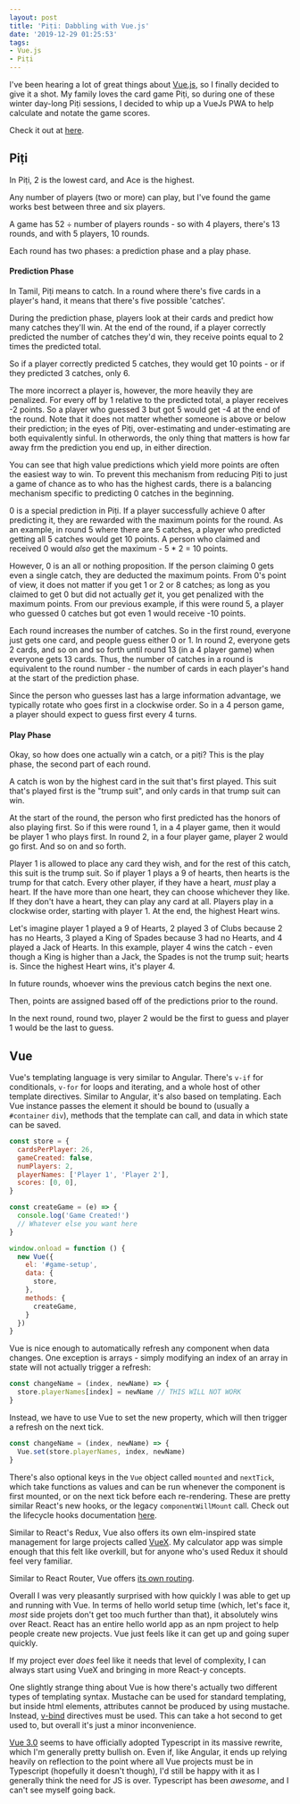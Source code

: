 ```yaml
---
layout: post
title: 'Piṭi: Dabbling with Vue.js'
date: '2019-12-29 01:25:53'
tags:
- Vue.js
- Piṭi
---
```


I've been hearing a lot of great things about [Vue.js](https://vuejs.org), so I finally decided to give it a shot. My family loves the card game Piṭi, so during one of these winter day-long Piṭi sessions, I decided to whip up a VueJs PWA to help calculate and notate the game scores.

Check it out at [here](https://boardgames.chander.app/piti).

## Piṭi

In Piṭi, 2 is the lowest card, and Ace is the highest.

Any number of players (two or more) can play, but I've found the game works best between three and six players.

A game has 52 ÷ number of players rounds - so with 4 players, there's 13 rounds, and with 5 players, 10 rounds. 

Each round has two phases: a prediction phase and a play phase.

#### Prediction Phase

In Tamil, Piṭi means to catch. In a round where there's five cards in a player's hand, it means that there's five possible 'catches'.

During the prediction phase, players look at their cards and predict how many catches they'll win. At the end of the round, if a player correctly predicted the number of catches they'd win, they receive points equal to 2 times the predicted total.

So if a player correctly predicted 5 catches, they would get 10 points - or if they predicted 3 catches, only 6.

The more incorrect a player is, however, the more heavily they are penalized. For every off by 1 relative to the predicted total, a player receives -2 points. So a player who guessed 3 but got 5 would get -4 at the end of the round. Note that it does not matter whether someone is above or below their prediction; in the eyes of Piṭi, over-estimating and under-estimating are both equivalently sinful. In otherwords, the only thing that matters is how far away frm the prediction you end up, in either direction.

You can see that high value predictions which yield more points are often the easiest way to win. To prevent this mechanism from reducing Piṭi to just a game of chance as to who has the highest cards, there is a balancing mechanism specific to predicting 0 catches in the beginning.

0 is a special prediction in Piṭi. If a player successfully achieve 0 after predicting it, they are rewarded with the maximum points for the round. As an example, in round 5 where there are 5 catches, a player who predicted getting all 5 catches would get 10 points. A person who claimed and received 0 would _also_ get the maximum - 5 * 2 = 10 points.

However, 0 is an all or nothing proposition. If the person claiming 0 gets even a single catch, they are deducted the maximum points. From 0's point of view, it does not matter if you get 1 or 2 or 8 catches; as long as you claimed to get 0 but did not actually _get_ it, you get penalized with the maximum points. From our previous example, if this were round 5, a player who guessed 0 catches but got even 1 would receive -10 points.

Each round increases the number of catches. So in the first round, everyone just gets one card, and people guess either 0 or 1. In round 2, everyone gets 2 cards, and so on and so forth until round 13 (in a 4 player game) when everyone gets 13 cards. Thus, the number of catches in a round is equivalent to the round number - the number of cards in each player's hand at the start of the prediction phase.

Since the person who guesses last has a large information advantage, we typically rotate who goes first in a clockwise order. So in a 4 person game, a player should expect to guess first every 4 turns.

#### Play Phase

Okay, so how does one actually win a catch, or a piṭi? This is the play phase, the second part of each round.

A catch is won by the highest card in the suit that's first played. This suit that's played first is the "trump suit", and only cards in that trump suit can win.

At the start of the round, the person who first predicted has the honors of also playing first. So if this were round 1, in a 4 player game, then it would be player 1 who plays first. In round 2, in a four player game, player 2 would go first. And so on and so forth.

Player 1 is allowed to place any card they wish, and for the rest of this catch, this suit is the trump suit. So if player 1 plays a 9 of hearts, then hearts is the trump for that catch. Every other player, if they have a heart, _must_ play a heart. If the have more than one heart, they can choose whichever they like. If they don't have a heart, they can play any card at all. Players play in a clockwise order, starting with player 1. At the end, the highest Heart wins.

Let's imagine player 1 played a 9 of Hearts, 2 played 3 of Clubs because 2 has no Hearts, 3 played a King of Spades because 3 had no Hearts, and 4 played a Jack of Hearts. In this example, player 4 wins the catch - even though a King is higher than a Jack, the Spades is not the trump suit; hearts is. Since the highest Heart wins, it's player 4.

In future rounds, whoever wins the previous catch begins the next one.

Then, points are assigned based off of the predictions prior to the round.

In the next round, round two, player 2 would be the first to guess and player 1 would be the last to guess.

## Vue

Vue's templating language is very similar to Angular. There's `v-if` for conditionals, `v-for` for loops and iterating, and a whole host of other template directives. Similar to Angular, it's also based on templating. Each Vue instance passes the element it should be bound to (usually a `#container` `div`), methods that the template can call, and data in which state can be saved.

```javascript
const store = {
  cardsPerPlayer: 26,
  gameCreated: false,
  numPlayers: 2,
  playerNames: ['Player 1', 'Player 2'],
  scores: [0, 0],
}

const createGame = (e) => {
  console.log('Game Created!')
  // Whatever else you want here
}

window.onload = function () {
  new Vue({
    el: '#game-setup',
    data: {
      store,
    },
    methods: {
      createGame,
    }
  })
}
```

Vue is nice enough to automatically refresh any component when data changes. One exception is arrays - simply modifying an index of an array in state will not actually trigger a refresh:

```javascript
const changeName = (index, newName) => {
  store.playerNames[index] = newName // THIS WILL NOT WORK
}
```

Instead, we have to use Vue to set the new property, which will then trigger a refresh on the next tick.

```javascript
const changeName = (index, newName) => {
  Vue.set(store.playerNames, index, newName)
}
```

There's also optional keys in the `Vue` object called `mounted` and `nextTick`, which take functions as values and can be run whenever the component is first mounted, or on the next tick before each re-rendering. These are pretty similar React's new hooks, or the legacy `componentWillMount` call. Check out the lifecycle hooks documentation [here](https://vuejs.org/v2/guide/instance.html#Instance-Lifecycle-Hooks).

Similar to React's Redux, Vue also offers its own elm-inspired state management for large projects called [VueX](https://github.com/vuejs/vuex). My calculator app was simple enough that this felt like overkill, but for anyone who's used Redux it should feel very familiar.

Similar to React Router, Vue offers [its own routing](https://vuejs.org/v2/guide/routing.html).

Overall I was very pleasantly surprised with how quickly I was able to get up and running with Vue. In terms of hello world setup time (which, let's face it, _most_ side projets don't get too much further than that), it absolutely wins over React. React has an entire hello world app as an npm project to help people create new projects. Vue just feels like it can get up and going super quickly.

If my project ever _does_ feel like it needs that level of complexity, I can always start using VueX and bringing in more React-y concepts.

One slightly strange thing about Vue is how there's actually two different types of templating syntax. Mustache can be used for standard templating, but inside html elements, attributes cannot be produced by using mustache. Instead, [v-bind](https://it.vuejs.org/v2/guide/syntax.html#Attributes) directives must be used. This can take a hot second to get used to, but overall it's just a minor inconvenience.

[Vue 3.0](https://www.vuemastery.com/blog/vue-3-start-using-it-today/) seems to have officially adopted Typescript in its massive rewrite, which I'm generally pretty bullish on. Even if, like Angular, it ends up relying heavily on reflection to the point where all Vue projects must be in Typescript (hopefully it doesn't though), I'd still be happy with it as I generally think the need for JS is over. Typescript has been _awesome_, and I can't see myself going back.